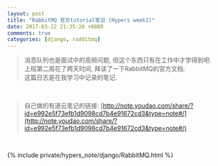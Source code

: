 ```yaml
---
layout: post
title: "RabbitMQ 官方tutorial笔记 (Hypers week2)"
date: 2017-03-22 21:35:28 +0800
comments: true
categories: [django, radditmq]
---
```


> 消息队列也是面试中的高频问题, 但这个东西只有在工作中才学得到吧.    
上班第二周花了两天时间, 拜读了一下RabbitMQ的官方文档.   
这篇日志是在我学习中记录的笔记.    
<!--more-->
<br>   

> 自己做的有道云笔记的链接:    [http://note.youdao.com/share/?id=e992e5f73efb1d9098cd7b4e91672cd3&type=note#/](http://note.youdao.com/share/?id=e992e5f73efb1d9098cd7b4e91672cd3&type=note#/)
<br>

{% include private/hypers_note/django/RabbitMQ.html %}
